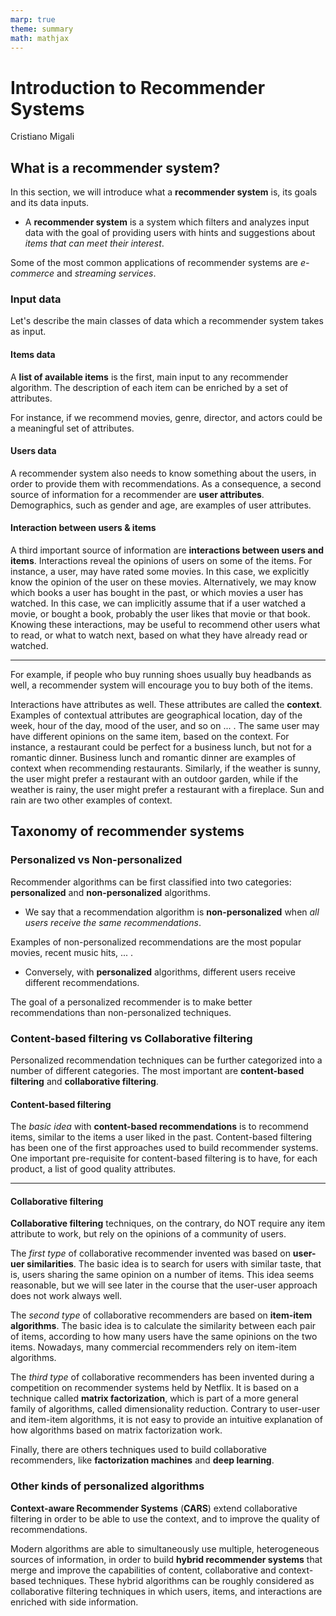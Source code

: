 ```yaml
---
marp: true
theme: summary
math: mathjax
---
```

# Introduction to Recommender Systems

<div class="author">

Cristiano Migali

</div>

## What is a recommender system?

In this section, we will introduce what a **recommender system** is, its goals and its data inputs.

- A **recommender system** is a system which filters and analyzes input data with the goal of providing users with hints and suggestions about _items that can meet their interest_.

Some of the most common applications of recommender systems are _e-commerce_ and _streaming services_.

### Input data

Let's describe the main classes of data which a recommender system takes as input.

#### Items data

A **list of available items** is the first, main input to any recommender algorithm. The description of each item can be enriched by a set of attributes.

For instance, if we recommend movies, genre, director, and actors could be a meaningful set of attributes.

#### Users data

A recommender system also needs to know something about the users, in order to provide them with recommendations. As a consequence, a second source of information for a recommender are **user attributes**.
Demographics, such as gender and age, are examples of user attributes.

#### Interaction between users & items

A third important source of information are **interactions between users and items**. Interactions reveal the opinions of users on some of the items. For instance, a user, may have rated some movies. In this case, we explicitly know the opinion of the user on these movies. Alternatively, we may know which books a user has bought in the past, or which movies a user has watched. In this case, we can implicitly assume that if a user watched a movie, or bought a book, probably the user likes that movie or that book. Knowing these interactions, may be useful to recommend other users what to read, or what to watch next, based on what they have already read or watched.

---

For example, if people who buy running shoes usually buy headbands as well, a recommender system will encourage you to buy both of the items.

Interactions have attributes as well. These attributes are called the **context**. Examples of contextual attributes are geographical location, day of the week, hour of the day, mood of the user, and so on ... .
The same user may have different opinions on the same item, based on the context. For instance, a restaurant could be perfect for a business lunch, but not for a romantic dinner. Business lunch and romantic dinner are examples of context when recommending restaurants. Similarly, if the weather is sunny, the user might prefer a restaurant with an outdoor garden, while if the weather is rainy, the user might prefer a restaurant with a fireplace. Sun and rain are two other examples of context. 

## Taxonomy of recommender systems

### Personalized vs Non-personalized

Recommender algorithms can be first classified into two categories: **personalized** and **non-personalized** algorithms.

- We say that a recommendation algorithm is **non-personalized** when _all users receive the same recommendations_.

Examples of non-personalized recommendations are the most popular movies, recent music hits, ... .

- Conversely, with **personalized** algorithms, different users receive different recommendations.

The goal of a personalized recommender is to make better recommendations than non-personalized techniques.

### Content-based filtering vs Collaborative filtering

Personalized recommendation techniques can be further categorized into a number of different categories. The most important are **content-based filtering** and **collaborative filtering**.

#### Content-based filtering

The _basic idea_ with **content-based recommendations** is to recommend items, similar to the items a user liked in the past. Content-based filtering has been one of the first approaches used to build recommender systems.
One important pre-requisite for content-based filtering is to have, for each product, a list of good quality attributes.

---

#### Collaborative filtering

**Collaborative filtering** techniques, on the contrary, do NOT require any item attribute to work, but rely on the opinions of a community of users.

The _first type_ of collaborative recommender invented was based on **user-uer similarities**. The basic idea is to search for users with similar taste, that is, users sharing the same opinion on a number of items. This idea seems reasonable, but we will see later in the course that the user-user approach does not work always well.

The _second type_ of collaborative recommenders are based on **item-item algorithms**. The basic idea is to calculate the similarity between each pair of items, according to how many users have the same opinions on the two items.
Nowadays, many commercial recommenders rely on item-item algorithms.

The _third type_ of collaborative recommenders has been invented during a competition on recommender systems held by Netflix. It is based on a technique called **matrix factorization**, which is part of a more general family of algorithms, called dimensionality reduction. Contrary to user-user and item-item algorithms, it is not easy to provide an intuitive explanation of how algorithms based on matrix factorization work.

Finally, there are others techniques used to build collaborative recommenders, like **factorization machines** and **deep learning**.

### Other kinds of personalized algorithms

**Context-aware Recommender Systems** (**CARS**) extend collaborative filtering in order to be able to use the context, and to improve the quality of recommendations.

Modern algorithms are able to simultaneously use multiple, heterogeneous sources of information, in order to build **hybrid recommender systems** that merge and improve the capabilities of content, collaborative and context-based techniques. These hybrid algorithms can be roughly considered as collaborative filtering techniques in which users, items, and interactions are enriched with side information.
